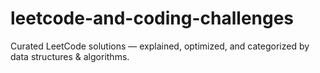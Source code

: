 # leetcode-and-coding-challenges
Curated LeetCode solutions — explained, optimized, and categorized by data structures &amp; algorithms.
